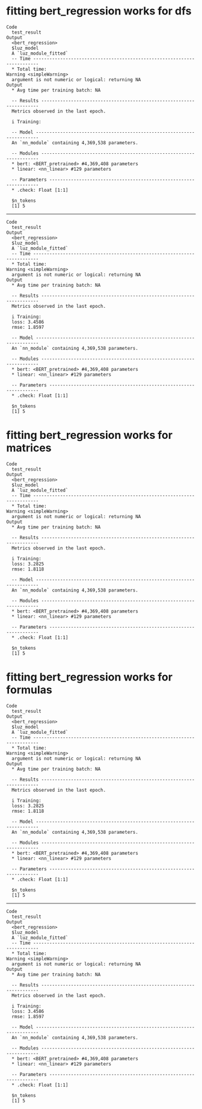 # fitting bert_regression works for dfs

    Code
      test_result
    Output
      <bert_regression> 
      $luz_model
      A `luz_module_fitted`
      -- Time ------------------------------------------------------------------------
      * Total time: 
    Warning <simpleWarning>
      argument is not numeric or logical: returning NA
    Output
      * Avg time per training batch: NA
      
      -- Results ---------------------------------------------------------------------
      Metrics observed in the last epoch.
      
      i Training:
      
      -- Model -----------------------------------------------------------------------
      An `nn_module` containing 4,369,538 parameters.
      
      -- Modules ---------------------------------------------------------------------
      * bert: <BERT_pretrained> #4,369,408 parameters
      * linear: <nn_linear> #129 parameters
      
      -- Parameters ------------------------------------------------------------------
      * .check: Float [1:1]
      
      $n_tokens
      [1] 5
      

---

    Code
      test_result
    Output
      <bert_regression> 
      $luz_model
      A `luz_module_fitted`
      -- Time ------------------------------------------------------------------------
      * Total time: 
    Warning <simpleWarning>
      argument is not numeric or logical: returning NA
    Output
      * Avg time per training batch: NA
      
      -- Results ---------------------------------------------------------------------
      Metrics observed in the last epoch.
      
      i Training:
      loss: 3.4586
      rmse: 1.8597
      
      -- Model -----------------------------------------------------------------------
      An `nn_module` containing 4,369,538 parameters.
      
      -- Modules ---------------------------------------------------------------------
      * bert: <BERT_pretrained> #4,369,408 parameters
      * linear: <nn_linear> #129 parameters
      
      -- Parameters ------------------------------------------------------------------
      * .check: Float [1:1]
      
      $n_tokens
      [1] 5
      

# fitting bert_regression works for matrices

    Code
      test_result
    Output
      <bert_regression> 
      $luz_model
      A `luz_module_fitted`
      -- Time ------------------------------------------------------------------------
      * Total time: 
    Warning <simpleWarning>
      argument is not numeric or logical: returning NA
    Output
      * Avg time per training batch: NA
      
      -- Results ---------------------------------------------------------------------
      Metrics observed in the last epoch.
      
      i Training:
      loss: 3.2825
      rmse: 1.8118
      
      -- Model -----------------------------------------------------------------------
      An `nn_module` containing 4,369,538 parameters.
      
      -- Modules ---------------------------------------------------------------------
      * bert: <BERT_pretrained> #4,369,408 parameters
      * linear: <nn_linear> #129 parameters
      
      -- Parameters ------------------------------------------------------------------
      * .check: Float [1:1]
      
      $n_tokens
      [1] 5
      

# fitting bert_regression works for formulas

    Code
      test_result
    Output
      <bert_regression> 
      $luz_model
      A `luz_module_fitted`
      -- Time ------------------------------------------------------------------------
      * Total time: 
    Warning <simpleWarning>
      argument is not numeric or logical: returning NA
    Output
      * Avg time per training batch: NA
      
      -- Results ---------------------------------------------------------------------
      Metrics observed in the last epoch.
      
      i Training:
      loss: 3.2825
      rmse: 1.8118
      
      -- Model -----------------------------------------------------------------------
      An `nn_module` containing 4,369,538 parameters.
      
      -- Modules ---------------------------------------------------------------------
      * bert: <BERT_pretrained> #4,369,408 parameters
      * linear: <nn_linear> #129 parameters
      
      -- Parameters ------------------------------------------------------------------
      * .check: Float [1:1]
      
      $n_tokens
      [1] 5
      

---

    Code
      test_result
    Output
      <bert_regression> 
      $luz_model
      A `luz_module_fitted`
      -- Time ------------------------------------------------------------------------
      * Total time: 
    Warning <simpleWarning>
      argument is not numeric or logical: returning NA
    Output
      * Avg time per training batch: NA
      
      -- Results ---------------------------------------------------------------------
      Metrics observed in the last epoch.
      
      i Training:
      loss: 3.4586
      rmse: 1.8597
      
      -- Model -----------------------------------------------------------------------
      An `nn_module` containing 4,369,538 parameters.
      
      -- Modules ---------------------------------------------------------------------
      * bert: <BERT_pretrained> #4,369,408 parameters
      * linear: <nn_linear> #129 parameters
      
      -- Parameters ------------------------------------------------------------------
      * .check: Float [1:1]
      
      $n_tokens
      [1] 5
      

